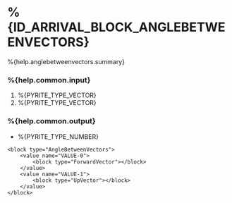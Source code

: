 # %{ID_ARRIVAL_BLOCK_ANGLEBETWEENVECTORS}

%{help.anglebetweenvectors.summary}

### %{help.common.input}

1. %{PYRITE_TYPE_VECTOR}
2. %{PYRITE_TYPE_VECTOR}

### %{help.common.output}

-   %{PYRITE_TYPE_NUMBER}

```
<block type="AngleBetweenVectors">
    <value name="VALUE-0">
        <block type="ForwardVector"></block>
    </value>
    <value name="VALUE-1">
        <block type="UpVector"></block>
    </value>
</block>
```